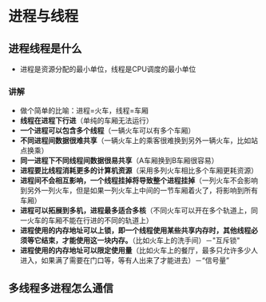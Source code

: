 # 进程与线程

## 进程线程是什么
- 进程是资源分配的最小单位，线程是CPU调度的最小单位

### 讲解
- 做个简单的比喻：进程=火车，线程=车厢
- **线程在进程下行进**（单纯的车厢无法运行）
- **一个进程可以包含多个线程**（一辆火车可以有多个车厢）
- **不同进程间数据很难共享**（一辆火车上的乘客很难换到另外一辆火车，比如站点换乘）
- **同一进程下不同线程间数据很易共享**（A车厢换到B车厢很容易）
- **进程要比线程消耗更多的计算机资源**（采用多列火车相比多个车厢更耗资源）
- **进程间不会相互影响，一个线程挂掉将导致整个进程挂掉**（一列火车不会影响到另外一列火车，但是如果一列火车上中间的一节车厢着火了，将影响到所有车厢）
- **进程可以拓展到多机，进程最多适合多核**（不同火车可以开在多个轨道上，同一火车的车厢不能在行进的不同的轨道上）
- **进程使用的内存地址可以上锁，即一个线程使用某些共享内存时，其他线程必须等它结束，才能使用这一块内存。**（比如火车上的洗手间）－"互斥锁"
- **进程使用的内存地址可以限定使用量**（比如火车上的餐厅，最多只允许多少人进入，如果满了需要在门口等，等有人出来了才能进去）－“信号量”

## 多线程多进程怎么通信
